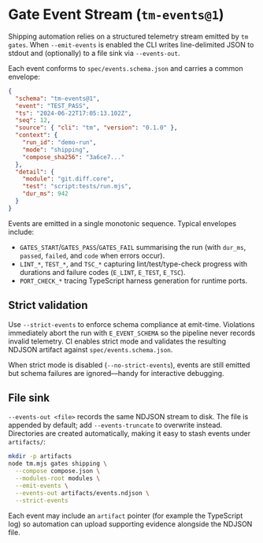 # Gate Event Stream (`tm-events@1`)

Shipping automation relies on a structured telemetry stream emitted by
`tm gates`. When `--emit-events` is enabled the CLI writes line-delimited JSON to
stdout and (optionally) to a file sink via `--events-out`.

Each event conforms to `spec/events.schema.json` and carries a common envelope:

```json
{
  "schema": "tm-events@1",
  "event": "TEST_PASS",
  "ts": "2024-06-22T17:05:13.102Z",
  "seq": 12,
  "source": { "cli": "tm", "version": "0.1.0" },
  "context": {
    "run_id": "demo-run",
    "mode": "shipping",
    "compose_sha256": "3a6ce7..."
  },
  "detail": {
    "module": "git.diff.core",
    "test": "script:tests/run.mjs",
    "dur_ms": 942
  }
}
```

Events are emitted in a single monotonic sequence. Typical envelopes include:

- `GATES_START`/`GATES_PASS`/`GATES_FAIL` summarising the run (with `dur_ms`,
  `passed`, `failed`, and `code` when errors occur).
- `LINT_*`, `TEST_*`, and `TSC_*` capturing lint/test/type-check progress with
  durations and failure codes (`E_LINT`, `E_TEST`, `E_TSC`).
- `PORT_CHECK_*` tracing TypeScript harness generation for runtime ports.

## Strict validation

Use `--strict-events` to enforce schema compliance at emit-time. Violations
immediately abort the run with `E_EVENT_SCHEMA` so the pipeline never records
invalid telemetry. CI enables strict mode and validates the resulting NDJSON
artifact against `spec/events.schema.json`.

When strict mode is disabled (`--no-strict-events`), events are still emitted but
schema failures are ignored—handy for interactive debugging.

## File sink

`--events-out <file>` records the same NDJSON stream to disk. The file is
appended by default; add `--events-truncate` to overwrite instead. Directories
are created automatically, making it easy to stash events under `artifacts/`:

```bash
mkdir -p artifacts
node tm.mjs gates shipping \
  --compose compose.json \
  --modules-root modules \
  --emit-events \
  --events-out artifacts/events.ndjson \
  --strict-events
```

Each event may include an `artifact` pointer (for example the TypeScript log) so
automation can upload supporting evidence alongside the NDJSON file.
